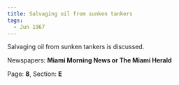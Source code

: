 ```yaml
---  
title: Salvaging oil from sunken tankers  
tags:  
  - Jun 1967  
---  
```

  
Salvaging oil from sunken tankers is discussed.  
  
Newspapers: **Miami Morning News or The Miami Herald**  
  
Page: **8**, Section: **E** 
